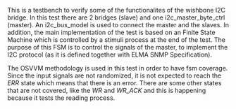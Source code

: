 This is a testbench to verify some of the functionalites of the wishbone I2C bridge. In this test there are 2 bridges (slave) and one i2c_master_byte_ctrl (master). An i2c_bus_model is used to connect the master and the slaves. In addition, the main implementation of the test is based on an Finite State Machine which is controlled by a stimuli process at the end of the test. The purpose of this FSM is to control the signals of the master, to implement the I2C protocol (as it is defined together with ELMA SNMP Specification).

The OSVVM methodology is used in this test in order to have fsm coverage. Since the input signals are not randomized, it is not expected to reach the *ERR* state which means that there is an error. There are some other states that are not covered, like the *WR* and *WR_ACK* and this is happening because it tests the reading process. 


